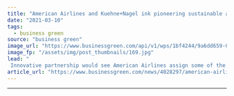 ```yaml
---
title: "American Airlines and Kuehne+Nagel ink pioneering sustainable aviation fuel agreement"
date: "2021-03-10"
tags: 
  - business green
source: "business green"
image_url: "https://www.businessgreen.com/api/v1/wps/1bf4244/9a6dd659-0f82-4b40-a417-9ff72bac98ac/2/plane-wing-185x114.jpg"
image_fp: "/assets/img/post_thumbnails/169.jpg"
lead: "
 Innovative partnership would see American Airlines assign some of the emissions savings from its use of green fuels to the cargo giant ..."
article_url: "https://www.businessgreen.com/news/4028297/american-airlines-kuehne-nagel-ink-pioneering-sustainable-aviation-fuel-agreement"
---
```


---
